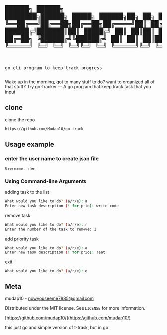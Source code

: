 <div>
<pre>
                                  
  ██████╗  ██████╗    ████████╗██████╗  █████╗  ██████╗██╗  ██╗
██╔════╝ ██╔═══██╗   ╚══██╔══╝██╔══██╗██╔══██╗██╔════╝██║ ██╔╝
██║  ███╗██║   ██║█████╗██║   ██████╔╝███████║██║     █████╔╝ 
██║   ██║██║   ██║╚════╝██║   ██╔══██╗██╔══██║██║     ██╔═██╗ 
╚██████╔╝╚██████╔╝      ██║   ██║  ██║██║  ██║╚██████╗██║  ██╗
  ╚═════╝  ╚═════╝       ╚═╝   ╚═╝  ╚═╝╚═╝  ╚═╝ ╚═════╝╚═╝  ╚═╝
--------------------------------------------------------------
go cli program to keep track progress
</pre>

</div>

Wake up in the morning, got to many stuff to do?
want to organized all of that stuff? Try go-tracker -- A go program that keep track task that you input

## clone

clone the repo

```sh
https://github.com/Mudap10/go-track
```

## Usage example 

### enter the user name to create json file

```sh
Username: rher
```

### Using Command-line Arguments

adding task to the list
```sh
What would you like to do? (a/r/e): a
Enter new task description (! for prio): write code
```

remove task
```sh
What would you like to do? (a/r/e): r
Enter the number of the task to remove: 1
```

add priority task
```sh
What would you like to do? (a/r/e): a
Enter new task description (! for prio): !eat
```

exit
```sh
What would you like to do? (a/r/e): e
```

## Meta

mudap10 - nowyouseeme7885@gmail.com

Distributed under the MIT license. See `LICENSE` for more information.

[https://github.com/mudap10/](https://github.com/mudap10/)

this just go and simple version of t-track, but in go
